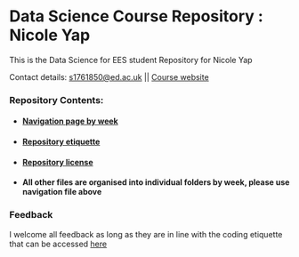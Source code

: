 # Data Science Course Repository : Nicole Yap


This is the Data Science for EES student Repository for Nicole Yap 

Contact details: s1761850@ed.ac.uk  ||  [Course website](https://datascienceees.github.io/)

### Repository Contents:
- #### [Navigation page by week](/navigation.md)
- #### [Repository etiquette](/etiquette.md)
- #### [Repository license](/LICENSE)
- #### All other files are organised into individual folders by week, please use navigation file above

### Feedback
I welcome all feedback as long as they are in line with the coding etiquette that can be accessed [here](/etiquette.md)
